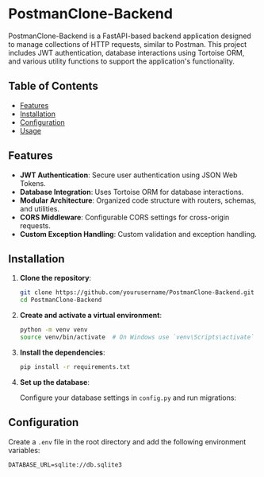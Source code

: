 # PostmanClone-Backend

PostmanClone-Backend is a FastAPI-based backend application designed to manage collections of HTTP requests, similar to Postman. This project includes JWT authentication, database interactions using Tortoise ORM, and various utility functions to support the application's functionality.

## Table of Contents

- [Features](#features)
- [Installation](#installation)
- [Configuration](#configuration)
- [Usage](#usage)

## Features

- **JWT Authentication**: Secure user authentication using JSON Web Tokens.
- **Database Integration**: Uses Tortoise ORM for database interactions.
- **Modular Architecture**: Organized code structure with routers, schemas, and utilities.
- **CORS Middleware**: Configurable CORS settings for cross-origin requests.
- **Custom Exception Handling**: Custom validation and exception handling.

## Installation

1. **Clone the repository**:

    ```sh
    git clone https://github.com/yourusername/PostmanClone-Backend.git
    cd PostmanClone-Backend
    ```

2. **Create and activate a virtual environment**:

    ```sh
    python -m venv venv
    source venv/bin/activate  # On Windows use `venv\Scripts\activate`
    ```

3. **Install the dependencies**:

    ```sh
    pip install -r requirements.txt
    ```

4. **Set up the database**:

    Configure your database settings in `config.py` and run migrations:


## Configuration

Create a `.env` file in the root directory and add the following environment variables:

```env
DATABASE_URL=sqlite://db.sqlite3